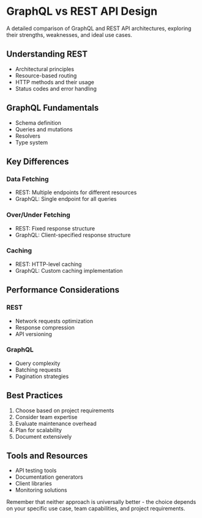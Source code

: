 # GraphQL vs REST API Design

A detailed comparison of GraphQL and REST API architectures, exploring their strengths, weaknesses, and ideal use cases.

## Understanding REST

- Architectural principles
- Resource-based routing
- HTTP methods and their usage
- Status codes and error handling

## GraphQL Fundamentals

- Schema definition
- Queries and mutations
- Resolvers
- Type system

## Key Differences

### Data Fetching

- REST: Multiple endpoints for different resources
- GraphQL: Single endpoint for all queries

### Over/Under Fetching

- REST: Fixed response structure
- GraphQL: Client-specified response structure

### Caching

- REST: HTTP-level caching
- GraphQL: Custom caching implementation

## Performance Considerations

### REST

- Network requests optimization
- Response compression
- API versioning

### GraphQL

- Query complexity
- Batching requests
- Pagination strategies

## Best Practices

1. Choose based on project requirements
2. Consider team expertise
3. Evaluate maintenance overhead
4. Plan for scalability
5. Document extensively

## Tools and Resources

- API testing tools
- Documentation generators
- Client libraries
- Monitoring solutions

Remember that neither approach is universally better - the choice depends on your specific use case, team capabilities, and project requirements.
